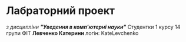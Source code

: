 # Лабраторний проект 
*з дисципліни* ***"Уведення в комп'ютерні науки"***
Студентки 1 курсу 14 групи ФІТ 
**Левченко Катерини**
логін: KateLevchenko

